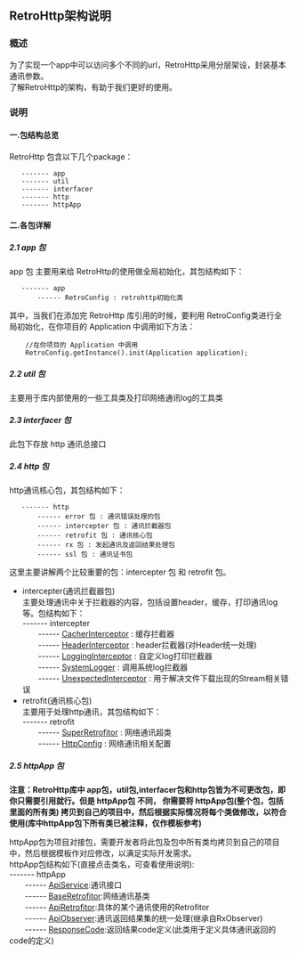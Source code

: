 ## RetroHttp架构说明

### 概述
为了实现一个app中可以访问多个不同的url，RetroHttp采用分层架设，封装基本通讯参数。  
了解RetroHttp的架构，有助于我们更好的使用。

### 说明
#### 一.包结构总览
RetroHttp 包含以下几个package：
```
   ------- app
   ------- util
   ------- interfacer
   ------- http
   ------- httpApp
```
#### 二.各包详解
##### 2.1 app 包
app 包 主要用来给 RetroHttp的使用做全局初始化，其包结构如下：
```
   ------- app
       ------ RetroConfig : retrohttp初始化类    
```
其中，当我们在添加完 RetroHttp 库引用的时候，要利用 RetroConfig类进行全局初始化，在你项目的 Application 中调用如下方法：
```
    //在你项目的 Application 中调用 
    RetroConfig.getInstance().init(Application application);
```
##### 2.2 util 包
主要用于库内部使用的一些工具类及打印网络通讯log的工具类

##### 2.3 interfacer 包
此包下存放 http 通讯总接口

##### 2.4 http 包
http通讯核心包，其包结构如下：
```
   ------- http
       ------ error 包 : 通讯错误处理的包 
       ------ intercepter 包 : 通讯拦截器包 
       ------ retrofit 包 : 通讯核心包
       ------ rx 包 : 发起通讯及返回结果处理包
       ------ ssl 包 : 通讯证书包
```
这里主要讲解两个比较重要的包：intercepter 包 和 retrofit 包。  
- intercepter(通讯拦截器包)  
主要处理通讯中关于拦截器的内容，包括设置header，缓存，打印通讯log等。包结构如下：  
   ------- intercepter  
   &emsp;&emsp;------ [CacherInterceptor](https://github.com/ShaoqiangPei/RetroHttp/blob/master/RetroHttp/httplibrary/src/main/java/com/httplibrary/http/interceptor/CacherInterceptor.java) : 缓存拦截器  
   &emsp;&emsp;------ [HeaderInterceptor](https://github.com/ShaoqiangPei/RetroHttp/blob/master/RetroHttp/httplibrary/src/main/java/com/httplibrary/http/interceptor/HeaderInterceptor.java) : header拦截器(对Header统一处理)  
   &emsp;&emsp;------ [LoggingInterceptor](https://github.com/ShaoqiangPei/RetroHttp/blob/master/RetroHttp/httplibrary/src/main/java/com/httplibrary/http/interceptor/LoggingInterceptor.java) : 自定义log打印拦截器   
   &emsp;&emsp;------ [SystemLogger](https://github.com/ShaoqiangPei/RetroHttp/blob/master/RetroHttp/httplibrary/src/main/java/com/httplibrary/http/interceptor/SystemLogger.java) : 调用系统log拦截器   
   &emsp;&emsp;------ [UnexpectedInterceptor](https://github.com/ShaoqiangPei/RetroHttp/blob/master/RetroHttp/httplibrary/src/main/java/com/httplibrary/http/interceptor/UnexpectedInterceptor.java) : 用于解决文件下载出现的Stream相关错误     
- retrofit(通讯核心包)    
主要用于处理http通讯，其包结构如下：   
   ------- retrofit   
   &emsp;&emsp;------ [SuperRetrofitor](https://github.com/ShaoqiangPei/RetroHttp/blob/master/RetroHttp/httplibrary/src/main/java/com/httplibrary/http/retrofit/SuperRetrofitor.java) : 网络通讯超类   
   &emsp;&emsp;------ [HttpConfig](https://github.com/ShaoqiangPei/RetroHttp/blob/master/RetroHttp/httplibrary/src/main/java/com/httplibrary/http/retrofit/HttpConfig.java) : 网络通讯相关配置     
##### 2.5 httpApp 包
**注意：RetroHttp库中 app包，util包,interfacer包和http包皆为不可更改包，即你只需要引用就行。但是 httpApp包 不同，
你需要将 httpApp包(整个包，包括里面的所有类) 拷贝到自己的项目中，然后根据实际情况将每个类做修改，以符合使用(库中httpApp包下所有类已被注释，仅作模板参考)**  

httpApp包为项目对接包，需要开发者将此包及包中所有类均拷贝到自己的项目中，然后根据模板作对应修改，以满足实际开发需求。  
httpApp包结构如下(直接点击类名，可查看使用说明):  
   ------- httpApp  
   &emsp;&emsp;------ [ApiService]():通讯接口   
   &emsp;&emsp;------ [BaseRetrofitor]():网络通讯基类  
   &emsp;&emsp;------ [ApiRetrofitor]():具体的某个通讯使用的Retrofitor   
   &emsp;&emsp;------ [ApiObserver]():通讯返回结果集的统一处理(继承自RxObserver)    
   &emsp;&emsp;------ [ResponseCode]():返回结果code定义(此类用于定义具体通讯返回的code的定义)   














